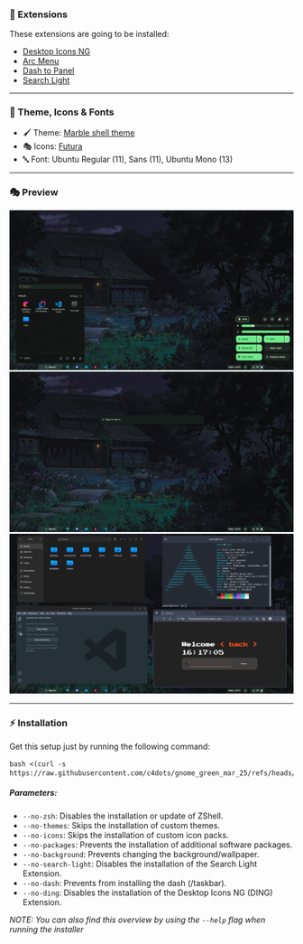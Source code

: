 ### 🧩 Extensions
These extensions are going to be installed:
- [Desktop Icons NG](https://extensions.gnome.org/extension/2087/desktop-icons-ng-ding/)
- [Arc Menu](https://extensions.gnome.org/extension/3628/arcmenu/)
- [Dash to Panel](https://extensions.gnome.org/extension/1160/dash-to-panel/)
- [Search Light](https://extensions.gnome.org/extension/5489/search-light/)

---

### 🎨 Theme, Icons & Fonts
- 🖌️ Theme: [Marble shell theme](https://github.com/imarkoff/Marble-shell-theme)
- 🎭 Icons: [Futura](https://github.com/coderhisham/Futura-Icon-Pack)
- 🔤 Font: Ubuntu Regular (11), Sans (11), Ubuntu Mono (13)

---

### 🎭 Preview
![](prev/c.png)
![](prev/b.png)
![](prev/a.png)

---

### ⚡ Installation
Get this setup just by running the following command:
```shell
bash <(curl -s https://raw.githubusercontent.com/c4dots/gnome_green_mar_25/refs/heads/main/installer.sh)
```

##### Parameters:
- `--no-zsh`: Disables the installation or update of ZShell.
- `--no-themes`: Skips the installation of custom themes.
- `--no-icons`: Skips the installation of custom icon packs.
- `--no-packages`: Prevents the installation of additional software packages.
- `--no-background`: Prevents changing the background/wallpaper.
- `--no-search-light`: Disables the installation of the Search Light Extension.
- `--no-dash`: Prevents from installing the dash (/taskbar).
- `--no-ding`: Disables the installation of the Desktop Icons NG (DING) Extension.

_NOTE: You can also find this overview by using the `--help` flag when running the installer_